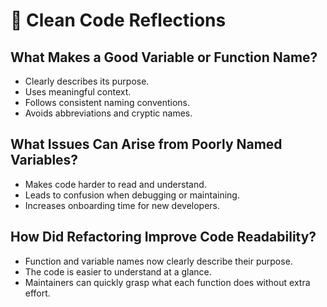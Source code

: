 # 📌 Clean Code Reflections

## What Makes a Good Variable or Function Name?

- Clearly describes its purpose.
- Uses meaningful context.
- Follows consistent naming conventions.
- Avoids abbreviations and cryptic names.

## What Issues Can Arise from Poorly Named Variables?

- Makes code harder to read and understand.
- Leads to confusion when debugging or maintaining.
- Increases onboarding time for new developers.

## How Did Refactoring Improve Code Readability?

- Function and variable names now clearly describe their purpose.
- The code is easier to understand at a glance.
- Maintainers can quickly grasp what each function does without extra effort.

